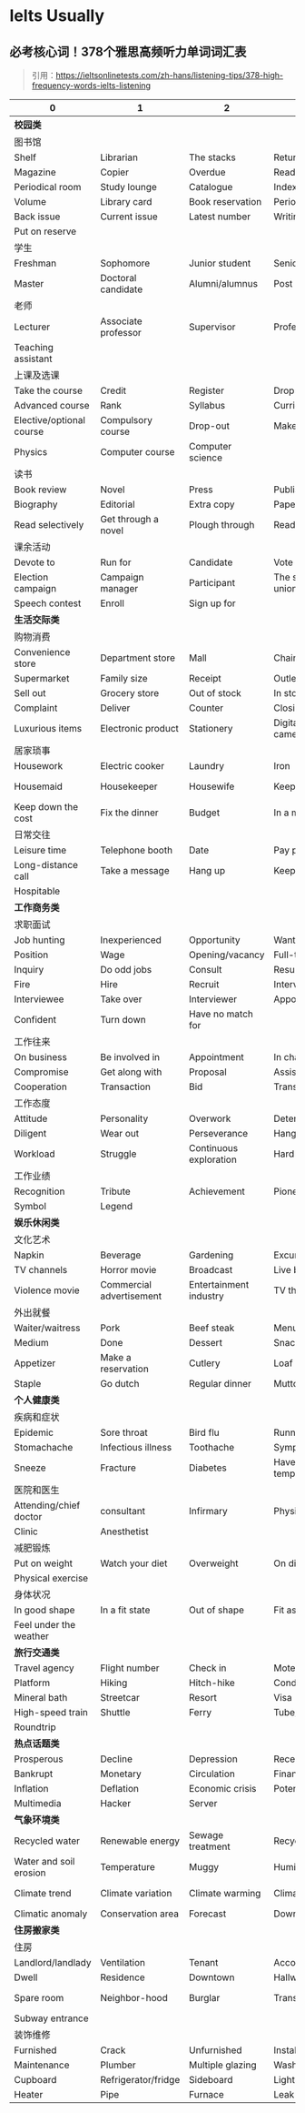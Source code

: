 # Ielts Usually


## 必考核心词！378个雅思高频听力单词词汇表

>引用：<https://ieltsonlinetests.com/zh-hans/listening-tips/378-high-frequency-words-ielts-listening>

| 0                        | 1                        | 2                      | 3                    | 4                          |
| ------------------------ | ------------------------ | ---------------------- | -------------------- | -------------------------- |
| **校园类**               |
| 图书馆                   |
| Shelf                    | Librarian                | The stacks             | Return               | Fine                       |
| Magazine                 | Copier                   | Overdue                | Reading room         | Reference room             |
| Periodical room          | Study lounge             | Catalogue              | Index                | Keyword                    |
| Volume                   | Library card             | Book reservation       | Periodical           | Quarterly                  |
| Back issue               | Current issue            | Latest number          | Writing permission   | Check out                  |
| Put on reserve           |
| 学生                     |
| Freshman                 | Sophomore                | Junior student         | Senior student       | Bachelor                   |
| Master                   | Doctoral candidate       | Alumni/alumnus         | Post doctorate       |
| 老师                     |
| Lecturer                 | Associate professor      | Supervisor             | Professor            | Dean                       |
| Teaching assistant       |
| 上课及选课               |
| Take the course          | Credit                   | Register               | Drop the course      | Introductory course        |
| Advanced course          | Rank                     | Syllabus               | Curriculum           | Seminar                    |
| Elective/optional course | Compulsory course        | Drop-out               | Makeup exam          | Psychology course          |
| Physics                  | Computer course          | Computer science       |
| 读书                     |
| Book review              | Novel                    | Press                  | Publisher            | Publication                |
| Biography                | Editorial                | Extra copy             | Paperback edition    | Out of print               |
| Read selectively         | Get through a novel      | Plough through         | Read extensively     |
| 课余活动                 |
| Devote to                | Run for                  | Candidate              | Vote                 | Conflict                   |
| Election campaign        | Campaign manager         | Participant            | The student’s union  | Chairman                   |
| Speech contest           | Enroll                   | Sign up for            |
| **生活交际类**           |
| 购物消费                 |
| Convenience store        | Department store         | Mall                   | Chain store          | Shopping list              |
| Supermarket              | Family size              | Receipt                | Outlet               | On sale                    |
| Sell out                 | Grocery store            | Out of stock           | In stock             | Customer                   |
| Complaint                | Deliver                  | Counter                | Closing time         | Balance                    |
| Luxurious items          | Electronic product       | Stationery             | Digital video camera | Past the prime             |
| 居家琐事                 |
| Housework                | Electric cooker          | Laundry                | Iron                 | Vacuum cleaner             |
| Housemaid                | Housekeeper              | Housewife              | Keep an eye on       | Household expenses         |
| Keep down the cost       | Fix the dinner           | Budget                 | In a mess            | Economical                 |
| 日常交往                 |
| Leisure time             | Telephone booth          | Date                   | Pay phone            | Call on sb.                |
| Long-distance call       | Take a message           | Hang up                | Keep contact         | Hold on                    |
| Hospitable               |
| **工作商务类**           |
| 求职面试                 |
| Job hunting              | Inexperienced            | Opportunity            | Want ads             | Unemployment               |
| Position                 | Wage                     | Opening/vacancy        | Full-time job        | Part-time job              |
| Inquiry                  | Do odd jobs              | Consult                | Resume               | Application letter         |
| Fire                     | Hire                     | Recruit                | Interview            | Job-hopping                |
| Interviewee              | Take over                | Interviewer            | Appointment          | Impression                 |
| Confident                | Turn down                | Have no match for      |
| 工作往来                 |
| On business              | Be involved in           | Appointment            | In charge of         | Client                     |
| Compromise               | Get along with           | Proposal               | Assistance           | Branch                     |
| Cooperation              | Transaction              | Bid                    | Transfer             |
| 工作态度                 |
| Attitude                 | Personality              | Overwork               | Determined           | Forgetful                  |
| Diligent                 | Wear out                 | Perseverance           | Hang on              | Workaholic                 |
| Workload                 | Struggle                 | Continuous exploration | Hard-working         |
| 工作业绩                 |
| Recognition              | Tribute                  | Achievement            | Pioneer              | Blaze a trail              |
| Symbol                   | Legend                   |
| **娱乐休闲类**           |
| 文化艺术                 |
| Napkin                   | Beverage                 | Gardening              | Excursion            | Performance                |
| TV channels              | Horror movie             | Broadcast              | Live broadcast       | Documentary                |
| Violence movie           | Commercial advertisement | Entertainment industry | TV theater           |
| 外出就餐                 |
| Waiter/waitress          | Pork                     | Beef steak             | Menu                 | Raw                        |
| Medium                   | Done                     | Dessert                | Snack                | Join sb. for dinner        |
| Appetizer                | Make a reservation       | Cutlery                | Loaf                 | Buffet                     |
| Staple                   | Go dutch                 | Regular dinner         | Mutton               | Change                     |
| **个人健康类**           |
| 疾病和症状               |
| Epidemic                 | Sore throat              | Bird flu               | Runny nose           | SARS                       |
| Stomachache              | Infectious illness       | Toothache              | Symptom              | Allergy                    |
| Sneeze                   | Fracture                 | Diabetes               | Have a temperature   | Dental decay               |
| 医院和医生               |
| Attending/chief doctor   | consultant               | Infirmary              | Physician            | Surgeon                    |
| Clinic                   | Anesthetist              |
| 减肥锻炼                 |
| Put on weight            | Watch your diet          | Overweight             | On diet              | Lose weight                |
| Physical exercise        |
| 身体状况                 |
| In good shape            | In a fit state           | Out of shape           | Fit as a fiddle      | In poor shape              |
| Feel under the weather   |
| **旅行交通类**           |
| Travel agency            | Flight number            | Check in               | Motel                | Book the ticket            |
| Platform                 | Hiking                   | Hitch-hike             | Conductor            | Skiing                     |
| Mineral bath             | Streetcar                | Resort                 | Visa                 | Express train              |
| High-speed train         | Shuttle                  | Ferry                  | Tube/underground     | Expressway/freeway         |
| Roundtrip                |
| **热点话题类**           |
| Prosperous               | Decline                  | Depression             | Recession            | Collapse                   |
| Bankrupt                 | Monetary                 | Circulation            | Financier            | Surplus                    |
| Inflation                | Deflation                | Economic crisis        | Potential            | Cyberspace                 |
| Multimedia               | Hacker                   | Server                 |
| **气象环境类**           |
| Recycled water           | Renewable energy         | Sewage treatment       | Recyclable           | Deforestation rate         |
| Water and soil erosion   | Temperature              | Muggy                  | Humidity             | Breeze                     |
| Climate trend            | Climate variation        | Climate warming        | Climate watch        | Climate-sensitive activity |
| Climatic anomaly         | Conservation area        | Forecast               | Downpour             | Gust                       |
| **住房搬家类**           |
| 住房                     |
| Landlord/landlady        | Ventilation              | Tenant                 | Accommodate          | Apartment/flat             |
| Dwell                    | Residence                | Downtown               | Hallway              | Suburb                     |
| Spare room               | Neighbor-hood            | Burglar                | Transportation       | House-warming party        |
| Subway entrance          |
| 装饰维修                 |
| Furnished                | Crack                    | Unfurnished            | Install              | Baby crib                  |
| Maintenance              | Plumber                  | Multiple glazing       | Washing machine      |
| Cupboard                 | Refrigerator/fridge      | Sideboard              | Light bulb           | Sink                       |
| Heater                   | Pipe                     | Furnace                | Leak                 | Air conditioner            |


